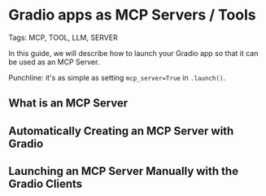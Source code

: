 # Gradio apps as MCP Servers / Tools

Tags: MCP, TOOL, LLM, SERVER

In this guide, we will describe how to launch your Gradio app so that it can be used as an MCP Server.

Punchline: it's as simple as setting `mcp_server=True` in `.launch()`. 

## What is an MCP Server

## Automatically Creating an MCP Server with Gradio

## Launching an MCP Server Manually with the Gradio Clients




